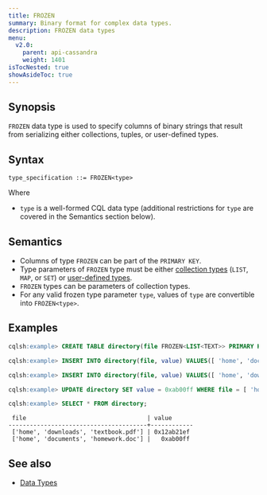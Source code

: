 ```yaml
---
title: FROZEN
summary: Binary format for complex data types.
description: FROZEN data types
menu:
  v2.0:
    parent: api-cassandra
    weight: 1401
isTocNested: true
showAsideToc: true
---
```


## Synopsis

`FROZEN` data type is used to specify columns of binary strings that result from serializing either collections, tuples, or user-defined types.

## Syntax

```
type_specification ::= FROZEN<type>
```
Where

- `type` is a well-formed CQL data type (additional restrictions for `type` are covered in the Semantics section below).

## Semantics

- Columns of type `FROZEN` can be part of the `PRIMARY KEY`.
- Type parameters of `FROZEN` type must be either [collection types](../type_collection) (`LIST`, `MAP`, or `SET`) or [user-defined types](../ddl_create_type).
- `FROZEN` types can be parameters of collection types.
- For any valid frozen type parameter `type`, values of `type` are convertible into `FROZEN<type>`.

## Examples

```sql
cqlsh:example> CREATE TABLE directory(file FROZEN<LIST<TEXT>> PRIMARY KEY, value BLOB);
```

```sql
cqlsh:example> INSERT INTO directory(file, value) VALUES([ 'home', 'documents', 'homework.doc' ], 0x);
```

```sql
cqlsh:example> INSERT INTO directory(file, value) VALUES([ 'home', 'downloads', 'textbook.pdf' ], 0x12ab21ef);
```

```sql
cqlsh:example> UPDATE directory SET value = 0xab00ff WHERE file = [ 'home', 'documents', 'homework.doc' ];
```

```sql
cqlsh:example> SELECT * FROM directory;
```

```
 file                                  | value
---------------------------------------+------------
 ['home', 'downloads', 'textbook.pdf'] | 0x12ab21ef
 ['home', 'documents', 'homework.doc'] |   0xab00ff
 ```

## See also

- [Data Types](..#data-types)
